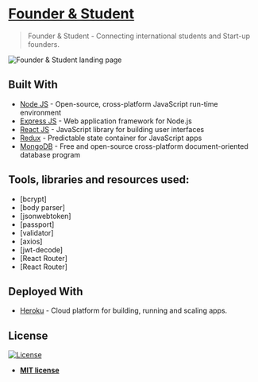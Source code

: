 # [Founder & Student](https://frozen-badlands-71615.herokuapp.com/students)

> Founder & Student - Connecting international students and Start-up founders.

<img src="https://res.cloudinary.com/dxbk4zeyc/image/upload/v1539756756/founderandstudent.png" title="Founder & Student" alt="Founder & Student landing page">

## Built With

- [Node JS](https://nodejs.org/) - Open-source, cross-platform JavaScript run-time environment
- [Express JS](https://expressjs.com/) - Web application framework for Node.js
- [React JS](https://reactjs.org/) - JavaScript library for building user interfaces
- [Redux](https://redux.js.org/) - Predictable state container for JavaScript apps
- [MongoDB](https://www.mongodb.com/) - Free and open-source cross-platform document-oriented database program

## Tools, libraries and resources used:

- [bcrypt]
- [body parser]
- [jsonwebtoken]
- [passport]
- [validator]
- [axios]
- [jwt-decode]
- [React Router]
- [React Router]

## Deployed With

- [Heroku](https://heroku.com/) - Cloud platform for building, running and scaling apps.

## License

[![License](http://img.shields.io/:license-mit-blue.svg?style=flat-square)](http://badges.mit-license.org)

- **[MIT license](http://opensource.org/licenses/mit-license.php)**
